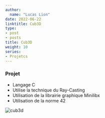 ```yaml
---
author:
  name: "Lucas Lion"
date: 2022-06-22
linktitle: Cub3D
type:
- post
- posts
title: Cub3D
weight: 10
series:
- Projetcs
---
```


### Projet

- Langage C
- Utilise la technique du Ray-Casting
- Utilisation de la librairie graphique Minilibx
- Utilisation de la norme 42

![cub3d](/cub3D.png "cub3d")
